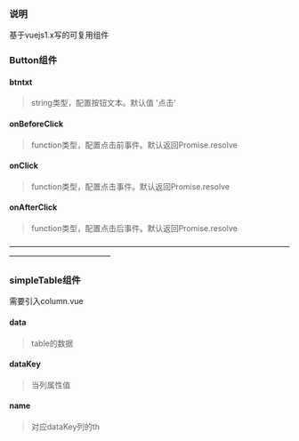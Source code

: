 ### 说明
基于vuejs1.x写的可复用组件
### Button组件
#### btntxt
> string类型，配置按钮文本。默认值 '点击'

#### onBeforeClick
>function类型，配置点击前事件。默认返回Promise.resolve

#### onClick
>function类型，配置点击事件。默认返回Promise.resolve

#### onAfterClick
>function类型，配置点击后事件。默认返回Promise.resolve

—————————————————————————————————————————————————

### simpleTable组件
需要引入column.vue
#### data
> table的数据

#### dataKey
> 当列属性值

#### name
> 对应dataKey列的th